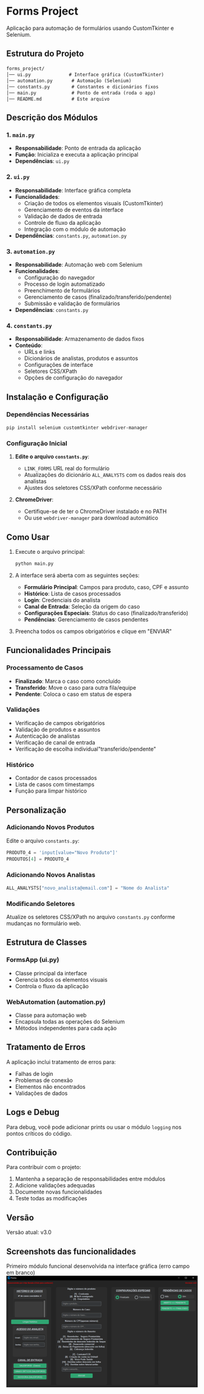 # Forms Project

Aplicação para automação de formulários usando CustomTkinter e Selenium.

## Estrutura do Projeto

```
forms_project/
│── ui.py              # Interface gráfica (CustomTkinter)
│── automation.py       # Automação (Selenium)
│── constants.py        # Constantes e dicionários fixos
│── main.py             # Ponto de entrada (roda o app)
│── README.md           # Este arquivo
```

## Descrição dos Módulos

### 1. `main.py`
- **Responsabilidade**: Ponto de entrada da aplicação
- **Função**: Inicializa e executa a aplicação principal
- **Dependências**: `ui.py`

### 2. `ui.py` 
- **Responsabilidade**: Interface gráfica completa
- **Funcionalidades**:
  - Criação de todos os elementos visuais (CustomTkinter)
  - Gerenciamento de eventos da interface
  - Validação de dados de entrada
  - Controle de fluxo da aplicação
  - Integração com o módulo de automação
- **Dependências**: `constants.py`, `automation.py`

### 3. `automation.py`
- **Responsabilidade**: Automação web com Selenium
- **Funcionalidades**:
  - Configuração do navegador
  - Processo de login automatizado
  - Preenchimento de formulários
  - Gerenciamento de casos (finalizado/transferido/pendente)
  - Submissão e validação de formulários
- **Dependências**: `constants.py`

### 4. `constants.py`
- **Responsabilidade**: Armazenamento de dados fixos
- **Conteúdo**:
  - URLs e links
  - Dicionários de analistas, produtos e assuntos
  - Configurações de interface
  - Seletores CSS/XPath
  - Opções de configuração do navegador

## Instalação e Configuração

### Dependências Necessárias
```bash
pip install selenium customtkinter webdriver-manager
```

### Configuração Inicial

1. **Edite o arquivo `constants.py`**:
   - `LINK_FORMS` URL real do formulário
   - Atualizações do dicionário `ALL_ANALYSTS` com os dados reais dos analistas
   - Ajustes dos seletores CSS/XPath conforme necessário

2. **ChromeDriver**:
   - Certifique-se de ter o ChromeDriver instalado e no PATH
   - Ou use `webdriver-manager` para download automático

## Como Usar

1. Execute o arquivo principal:
   ```bash
   python main.py
   ```

2. A interface será aberta com as seguintes seções:
   - **Formulário Principal**: Campos para produto, caso, CPF e assunto
   - **Histórico**: Lista de casos processados
   - **Login**: Credenciais do analista
   - **Canal de Entrada**: Seleção da origem do caso
   - **Configurações Especiais**: Status do caso (finalizado/transferido)
   - **Pendências**: Gerenciamento de casos pendentes

3. Preencha todos os campos obrigatórios e clique em "ENVIAR"

## Funcionalidades Principais

### Processamento de Casos
- **Finalizado**: Marca o caso como concluído
- **Transferido**: Move o caso para outra fila/equipe
- **Pendente**: Coloca o caso em status de espera

### Validações
- Verificação de campos obrigatórios
- Validação de produtos e assuntos
- Autenticação de analistas
- Verificação de canal de entrada
- Verificação de escolha individual"transferido/pendente"

### Histórico
- Contador de casos processados
- Lista de casos com timestamps
- Função para limpar histórico

## Personalização

### Adicionando Novos Produtos
Edite o arquivo `constants.py`:
```python
PRODUTO_4 = 'input[value="Novo Produto"]'
PRODUTOS[4] = PRODUTO_4
```

### Adicionando Novos Analistas
```python
ALL_ANALYSTS["novo_analista@email.com"] = "Nome do Analista"
```

### Modificando Seletores
Atualize os seletores CSS/XPath no arquivo `constants.py` conforme mudanças no formulário web.

## Estrutura de Classes

### FormsApp (ui.py)
- Classe principal da interface
- Gerencia todos os elementos visuais
- Controla o fluxo da aplicação

### WebAutomation (automation.py)
- Classe para automação web
- Encapsula todas as operações do Selenium
- Métodos independentes para cada ação

## Tratamento de Erros

A aplicação inclui tratamento de erros para:
- Falhas de login
- Problemas de conexão
- Elementos não encontrados
- Validações de dados

## Logs e Debug

Para debug, você pode adicionar prints ou usar o módulo `logging` nos pontos críticos do código.

## Contribuição

Para contribuir com o projeto:
1. Mantenha a separação de responsabilidades entre módulos
2. Adicione validações adequadas
3. Documente novas funcionalidades
4. Teste todas as modificações

## Versão

Versão atual: v3.0

## Screenshots das funcionalidades

Primeiro módulo funcional desenvolvida na interface gráfica (erro campo em branco)
![Campo em branco](https://github.com/irlan24/automacoes_WEB/blob/master/forms_project/funcionamento_img/coluna_final_pending.png)